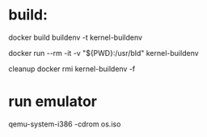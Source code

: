 # build:

docker build buildenv -t kernel-buildenv

docker run --rm -it -v "${PWD}:/usr/bld" kernel-buildenv

cleanup
docker rmi kernel-buildenv -f


# run emulator

qemu-system-i386 -cdrom os.iso
